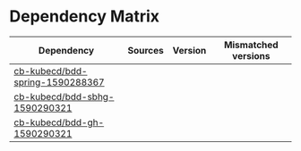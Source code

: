 # Dependency Matrix

Dependency | Sources | Version | Mismatched versions
---------- | ------- | ------- | -------------------
[cb-kubecd/bdd-spring-1590288367](https://github.com/cb-kubecd/bdd-spring-1590288367.git) |  | []() | 
[cb-kubecd/bdd-sbhg-1590290321](https://github.com/cb-kubecd/bdd-sbhg-1590290321.git) |  | []() | 
[cb-kubecd/bdd-gh-1590290321](https://github.com/cb-kubecd/bdd-gh-1590290321.git) |  | []() | 
